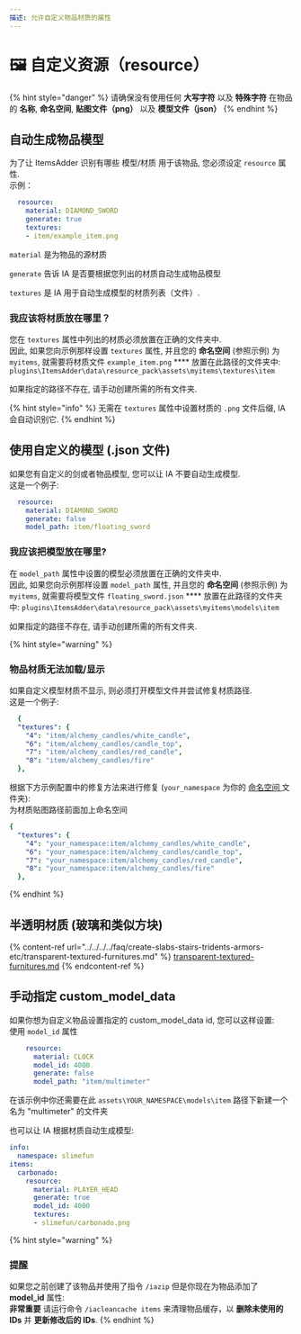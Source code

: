 ```yaml
---
描述: 允许自定义物品材质的属性
---
```


# 🖼 自定义资源（resource）

{% hint style="danger" %}
请确保没有使用任何 **大写字符** 以及 **特殊字符** 在物品的 **名称**, **命名空间**, **贴图文件（png）** 以及 **模型文件（json）** 
{% endhint %}

## 自动生成物品模型

为了让 ItemsAdder 识别有哪些 模型/材质 用于该物品, 您必须设定 `resource` 属性.  
示例：

```yaml
  resource:
    material: DIAMOND_SWORD
    generate: true
    textures:
    - item/example_item.png
```

`material` 是为物品的源材质

`generate` 告诉 IA 是否要根据您列出的材质自动生成物品模型

`textures` 是 IA 用于自动生成模型的材质列表（文件）.

### 我应该将材质放在哪里？

您在 `textures` 属性中列出的材质必须放置在正确的文件夹中.\
因此, 如果您向示例那样设置 `textures` 属性, 并且您的 **命名空间** (参照示例) 为 `myitems`, 就需要将材质文件 `example_item.png` **** 放置在此路径的文件夹中: `plugins\ItemsAdder\data\resource_pack\assets\myitems\textures\item`

如果指定的路径不存在, 请手动创建所需的所有文件夹.

{% hint style="info" %}
无需在 `textures` 属性中设置材质的 `.png` 文件后缀, IA 会自动识别它.
{% endhint %}

## 使用自定义的模型 (.json 文件)

如果您有自定义的剑或者物品模型, 您可以让 IA 不要自动生成模型.\
这是一个例子:

```yaml
  resource:
    material: DIAMOND_SWORD
    generate: false
    model_path: item/floating_sword

```

### 我应该把模型放在哪里?

在 `model_path` 属性中设置的模型必须放置在正确的文件夹中.\
因此, 如果您向示例那样设置 `model_path` 属性, 并且您的 **命名空间** (参照示例) 为 `myitems`, 就需要将模型文件 `floating_sword.json` **** 放置在此路径的文件夹中: `plugins\ItemsAdder\data\resource_pack\assets\myitems\models\item`

如果指定的路径不存在, 请手动创建所需的所有文件夹.

{% hint style="warning" %}
### 物品材质无法加载/显示

如果自定义模型材质不显示, 则必须打开模型文件并尝试修复材质路径.\
这是一个例子:

```yaml
  {
  "textures": {
    "4": "item/alchemy_candles/white_candle",
    "6": "item/alchemy_candles/candle_top",
    "7": "item/alchemy_candles/red_candle",
    "8": "item/alchemy_candles/fire"
  },
```

根据下方示例配置中的修复方法来进行修复 (`your_namespace` 为你的 [命名空间 ](../../basic-concepts/namespace/)文件夹):
<br> 为材质贴图路径前面加上命名空间

```yaml
{
  "textures": {
    "4": "your_namespace:item/alchemy_candles/white_candle",
    "6": "your_namespace:item/alchemy_candles/candle_top",
    "7": "your_namespace:item/alchemy_candles/red_candle",
    "8": "your_namespace:item/alchemy_candles/fire"
  },
```
{% endhint %}

## 半透明材质 (玻璃和类似方块)

{% content-ref url="../../../../faq/create-slabs-stairs-tridents-armors-etc/transparent-textured-furnitures.md" %}
[transparent-textured-furnitures.md](../../../../faq/create-slabs-stairs-tridents-armors-etc/transparent-textured-furnitures.md)
{% endcontent-ref %}

## 手动指定 custom\_model\_data

如果你想为自定义物品设置指定的 custom\_model\_data id, 您可以这样设置:
<br>使用 `model_id` 属性

```yaml
    resource:
      material: CLOCK
      model_id: 4000
      generate: false
      model_path: "item/multimeter"
```

在该示例中你还需要在此  `assets\YOUR_NAMESPACE\models\item` 路径下新建一个名为 "multimeter" 的文件夹

也可以让 IA 根据材质自动生成模型:

```yaml
info:
  namespace: slimefun
items:
  carbonado:
    resource:
      material: PLAYER_HEAD
      generate: true
      model_id: 4000
      textures:
      - slimefun/carbonado.png
```

{% hint style="warning" %}
### 提醒

如果您之前创建了该物品并使用了指令 `/iazip` 但是你现在为物品添加了 **model\_id** 属性:\
**非常重要** 请运行命令 `/iacleancache items` 来清理物品缓存，以 **删除未使用的 IDs** 并 **更新修改后的 IDs**.
{% endhint %}

